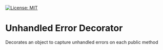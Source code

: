 [![License: MIT](https://img.shields.io/badge/License-MIT-yellow.svg)](https://opensource.org/licenses/MIT)

# Unhandled Error Decorator
Decorates an object to capture unhandled errors on each public method

